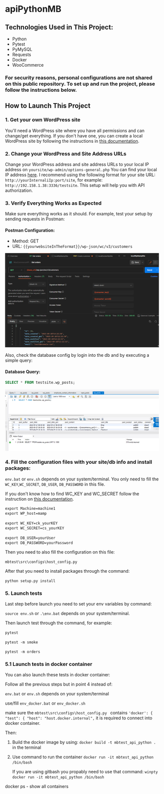 # apiPythonMB

## Technologies Used in This Project:

- Python
- Pytest
- PyMySQL
- Requests
- Docker
- WooCommerce

### For security reasons, personal configurations are not shared on this public repository. To set up and run the project, please follow the instructions below.

## How to Launch This Project

### 1. Get your own WordPress site

You'll need a WordPress site where you have all permissions and can change/get everything. If you don't have one, you
can create a local WordPress site by following the instructions
in [this documentation](https://github.com/MaartinBo/docLocalWpSite).

### 2. Change your WordPress and Site Address URLs

Change your WordPress address and site address URLs to your local IP address on `yoursite/wp-admin/options-general.php`
You can find your local IP address [here](https://www.avast.com/c-how-to-find-ip-address).
I recommend using the following format for your site URL: `http://yourInternaliIp:port/site`, for
example: `http://192.158.1.38:3336/testsite`. This setup will help you with API authorization.

### 3. Verify Everything Works as Expected

Make sure everything works as it should. For example, test your setup by sending requests in Postman:

#### Postman Configuration:

- Method: GET
- URL: `{{yourwebsiteInTheFormat}}/wp-json/wc/v3/customers`

![Example of Postman](readme_files/postman_config.png)

Also, check the database config by login into the db and by executing a simple query:

#### Database Query:

```sql
SELECT * FROM testsite.wp_posts;
```

![Example of db query](readme_files/db_select.png)

### 4. Fill the configuration files with your site/db info and install packages:

`env.bat` or `env.sh` depends on your system/terminal.
You only need to fill the `WC_KEY`,`WC_SECRET`, `DB_USER`, `DB_PASSWORD` in this file.

If you don't know how to find WC_KEY and WC_SECRET follow the instruction
on [this documentation](https://github.com/MaartinBo/docLocalWpSite).

```
export Machine=machine1
export WP_host=mamp

export WC_KEY=ck_yourKEY
export WC_SECRET=cs_yourKEY

export DB_USER=yourUser
export DB_PASSWORD=yourPassword
```

Then you need to also fill the configuration on this file:

`mbtest\src\configs\host_config.py `

After that you need to install packages through the command:

`python setup.py install`

### 5. Launch tests

Last step before launch you need to set your env variables by command:

`source env.sh` or `.\env.bat` depends on your system/terminal.

Then launch test through the command, for example:

`pytest`

`pytest -m smoke`

`pytest -m orders`

### 5.1 Launch tests in docker container

You can also launch these tests in docker container:

Follow all the previous steps but in point 4 instead of:

`env.bat` or `env.sh` depends on your system/terminal

use/fill `env_docker.bat` or `env_docker.sh`

make sure the `mbtest\src\configs\host_config.py ` contains `'docker': {
"test": {
"host": "host.docker.internal",` it is required to connect into docker container.

Then:

1. Build the docker image by using: `docker build -t mbtest_api_python .` in the terminal


2. Use command  to run the container `docker run -it mbtest_api_python /bin/bash` 

    If you are using gitbash you propably need to use that command: 
`winpty docker run -it mbtest_api_python /bin/bash`

docker ps - show all containers